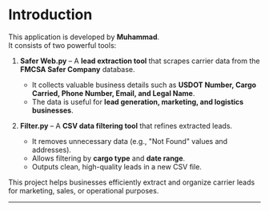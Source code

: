 # Introduction

This application is developed by **Muhammad**.  
It consists of two powerful tools:

1. **Safer Web.py** – A **lead extraction tool** that scrapes carrier data from the **FMCSA Safer Company** database.  
   - It collects valuable business details such as **USDOT Number, Cargo Carried, Phone Number, Email, and Legal Name**.
   - The data is useful for **lead generation, marketing, and logistics businesses**.

2. **Filter.py** – A **CSV data filtering tool** that refines extracted leads.  
   - It removes unnecessary data (e.g., "Not Found" values and addresses).
   - Allows filtering by **cargo type** and **date range**.
   - Outputs clean, high-quality leads in a new CSV file.

This project helps businesses efficiently extract and organize carrier leads for marketing, sales, or operational purposes.

---
